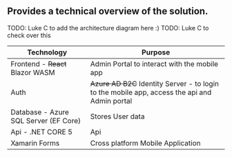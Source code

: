 ## Provides a technical overview of the solution.

TODO: Luke C to add the architecture diagram here :)
TODO: Luke C to check over this

| Technology                            | Purpose                                                                                        |
| ------------------------------------- | ---------------------------------------------------------------------------------------------- |
| Frontend - ~~React~~ Blazor WASM      | Admin Portal to interact with the mobile app                                                   |
| Auth                                  | ~~Azure AD B2C~~ Identity Server - to login to the mobile app, access the api and Admin portal |
| Database - Azure SQL Server (EF Core) | Stores User data                                                                               |
| Api - .NET CORE 5                     | Api                                                                                            |
| Xamarin Forms                         | Cross platform Mobile Application                                                              |
